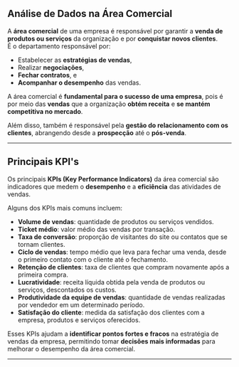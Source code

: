 ## Análise de Dados na Área Comercial

A **área comercial** de uma empresa é responsável por garantir a **venda de produtos ou serviços** da organização e por **conquistar novos clientes**.  
É o departamento responsável por:

- Estabelecer as **estratégias de vendas**,
- Realizar **negociações**,
- **Fechar contratos**, e
- **Acompanhar o desempenho** das vendas.

A área comercial é **fundamental para o sucesso de uma empresa**, pois é por meio das **vendas** que a organização **obtém receita** e **se mantém competitiva no mercado**.

Além disso, também é responsável pela **gestão do relacionamento com os clientes**, abrangendo desde a **prospecção** até o **pós-venda**.

---

## Principais KPI's

Os principais **KPIs (Key Performance Indicators)** da área comercial são indicadores que medem o **desempenho** e a **eficiência** das atividades de vendas.  

Alguns dos KPIs mais comuns incluem:

- **Volume de vendas**: quantidade de produtos ou serviços vendidos.
- **Ticket médio**: valor médio das vendas por transação.
- **Taxa de conversão**: proporção de visitantes do site ou contatos que se tornam clientes.
- **Ciclo de vendas**: tempo médio que leva para fechar uma venda, desde o primeiro contato com o cliente até o fechamento.
- **Retenção de clientes**: taxa de clientes que compram novamente após a primeira compra.
- **Lucratividade**: receita líquida obtida pela venda de produtos ou serviços, descontados os custos.
- **Produtividade da equipe de vendas**: quantidade de vendas realizadas por vendedor em um determinado período.
- **Satisfação do cliente**: medida da satisfação dos clientes com a empresa, produtos e serviços oferecidos.

Esses KPIs ajudam a **identificar pontos fortes e fracos** na estratégia de vendas da empresa, permitindo tomar **decisões mais informadas** para melhorar o desempenho da área comercial.

---

